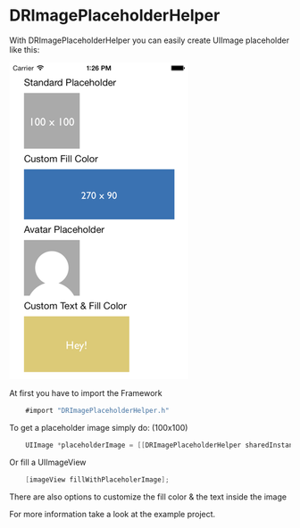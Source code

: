 # DRImagePlaceholderHelper

With DRImagePlaceholderHelper you can easily create UIImage placeholder like this:

![](Screenshot.png?raw=true)

At first you have to import the Framework
```objective-c
	#import "DRImagePlaceholderHelper.h"
```

To get a placeholder image simply do: (100x100)

```objective-c
	UIImage *placeholderImage = [[DRImagePlaceholderHelper sharedInstance] placerholderImageWithSize:CGSizeMake(100,100)];
```

Or fill a UIImageView 

```objective-c
	[imageView fillWithPlaceholerImage]; 
```

There are also options to customize the fill color & the text inside the image

For more information take a look at the example project.